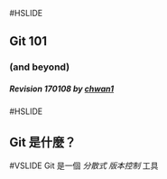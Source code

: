 #HSLIDE

## Git 101 
### (and beyond)
##### Revision 170108 by [chwan1](https://github.com/chwan1)

#HSLIDE
## Git 是什麼？

#VSLIDE 
Git 是一個
*分散式* <!-- .element: class="fragment" -->
*版本控制* <!-- .element: class="fragment" -->
工具

